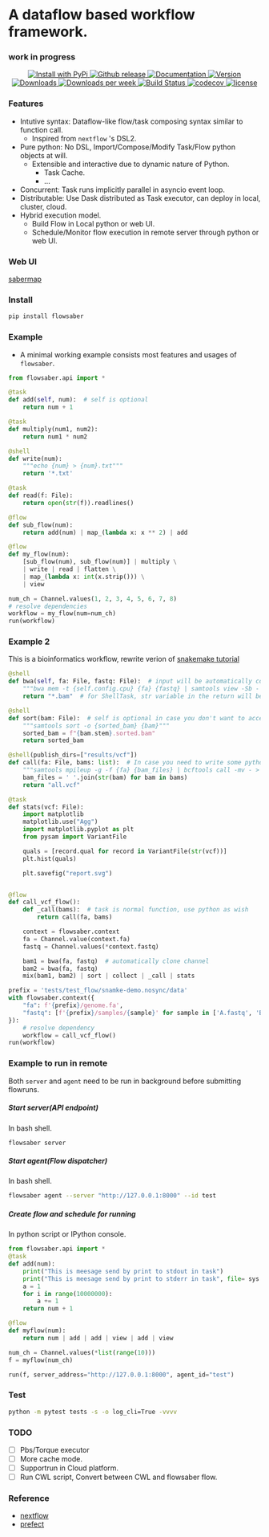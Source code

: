 # A dataflow based workflow framework.
### work in progress

<p align="center">
  <a href="https://pypi.python.org/pypi/flowsaber/">
    <img src="https://img.shields.io/pypi/v/flowsaber.svg" alt="Install with PyPi" />
  </a>
  <a href="https://github.com/flowsaber/flowsaber/releases">
  	<img src="https://img.shields.io/github/v/release/flowsaber/flowsaber?include_prereleases&label=github" alt="Github release">
  </a>
  <a href="https://flowsaber.github.io/flowsaber/index.html">
  	<img src="https://readthedocs.org/projects/ansicolortags/badge/?version=latest" alt="Documentation">
  </a>
  <a href="https://pypi.python.org/pypi/flowsaber">
    <img src="https://img.shields.io/pypi/pyversions/flowsaber.svg" alt="Version">
  </a>
  <a href="https://pepy.tech/project/flowsaber">
    <img src="https://pepy.tech/badge/flowsaber" alt="Downloads">
  </a>
  <a href="https://pepy.tech/project/flowsaber">
    <img src="https://pepy.tech/badge/flowsaber/week" alt="Downloads per week">
  </a>
  <a href="https://github.com/flowsaber/flowsaber/actions/workflows/python-package-conda.yml">
    <img src="https://github.com/flowsaber/flowsaber/actions/workflows/python-package-conda.yml/badge.svg" alt="Build Status">
  </a>
  <a href="https://app.codecov.io/gh/flowsaber/flowsaber">
    <img src="https://codecov.io/gh/flowsaber/flowsaber/branch/dev/graph/badge.svg" alt="codecov">
  </a>
  <a href="https://github.com/flowsaber/flowsaber/blob/master/LICENSE">
    <img src="https://img.shields.io/github/license/flowsaber/flowsaber" alt="license">
  </a>
</p>

### Features

- Intutive syntax: Dataflow-like flow/task composing syntax similar to function call.
  - Inspired from `nextflow` 's DSL2.
- Pure python: No DSL, Import/Compose/Modify Task/Flow python objects at will.
  - Extensible and interactive due to dynamic nature of Python.
      - Task Cache.
      - ...
- Concurrent: Task runs implicitly parallel in asyncio event loop.
- Distributable: Use Dask distributed as Task executor, can deploy in local, cluster, cloud.
- Hybrid execution model.
    - Build Flow in Local python or web UI.
    - Schedule/Monitor flow execution in remote server through python or web UI.

### Web UI

[sabermap](https://github.com/flowsaber/sabermap)

### Install

```bash
pip install flowsaber
```

### Example

- A minimal working example consists most features and usages of `flowsaber`.

```python
from flowsaber.api import *

@task
def add(self, num):  # self is optional
    return num + 1

@task
def multiply(num1, num2):
    return num1 * num2

@shell
def write(num):
    """echo {num} > {num}.txt"""
    return '*.txt'

@task
def read(f: File):
    return open(str(f)).readlines()

@flow
def sub_flow(num):
    return add(num) | map_(lambda x: x ** 2) | add

@flow
def my_flow(num):
    [sub_flow(num), sub_flow(num)] | multiply \
    | write | read | flatten \
    | map_(lambda x: int(x.strip())) \
    | view

num_ch = Channel.values(1, 2, 3, 4, 5, 6, 7, 8)
# resolve dependencies
workflow = my_flow(num=num_ch)
run(workflow)
```

### Example 2

This is a bioinformatics workflow, rewrite verion of [snakemake tutorial](https://snakemake.readthedocs.io/en/stable/tutorial/basics.html)

```python
@shell
def bwa(self, fa: File, fastq: File):  # input will be automatically converted if has type annotation
    """bwa mem -t {self.config.cpu} {fa} {fastq} | samtools view -Sb - > {fastq.stem}.bam"""
    return "*.bam"  # for ShellTask, str variable in the return will be treated as File and globed

@shell
def sort(bam: File):  # self is optional in case you don't want to access the current task
    """samtools sort -o {sorted_bam} {bam}"""
    sorted_bam = f"{bam.stem}.sorted.bam"
    return sorted_bam

@shell(publish_dirs=["results/vcf"])
def call(fa: File, bams: list):  # In case you need to write some python codes
    """samtools mpileup -g -f {fa} {bam_files} | bcftools call -mv - > all.vcf"""
    bam_files = ' '.join(str(bam) for bam in bams)
    return "all.vcf"

@task
def stats(vcf: File):
    import matplotlib
    matplotlib.use("Agg")
    import matplotlib.pyplot as plt
    from pysam import VariantFile

    quals = [record.qual for record in VariantFile(str(vcf))]
    plt.hist(quals)

    plt.savefig("report.svg")


@flow
def call_vcf_flow():
    def _call(bams):  # task is normal function, use python as wish
        return call(fa, bams)

    context = flowsaber.context
    fa = Channel.value(context.fa)
    fastq = Channel.values(*context.fastq)

    bam1 = bwa(fa, fastq)  # automatically clone channel
    bam2 = bwa(fa, fastq)
    mix(bam1, bam2) | sort | collect | _call | stats

prefix = 'tests/test_flow/snamke-demo.nosync/data'
with flowsaber.context({
    "fa": f'{prefix}/genome.fa',
    "fastq": [f'{prefix}/samples/{sample}' for sample in ['A.fastq', 'B.fastq', 'C.fastq']]
}):
    # resolve dependency
    workflow = call_vcf_flow()
run(workflow)

```


### Example to run in remote

Both `server` and `agent` need to be run in background before submitting flowruns.

##### Start server(API endpoint)
In bash shell.
```bash
flowsaber server
```

##### Start agent(Flow dispatcher)
In bash shell.
```bash
flowsaber agent --server "http://127.0.0.1:8000" --id test
```

##### Create flow and schedule for running
In python script or IPython console.
```python
from flowsaber.api import *
@task
def add(num):
    print("This is meesage send by print to stdout in task")
    print("This is meesage send by print to stderr in task", file= sys.stderr)
    a = 1
    for i in range(10000000):
        a += 1
    return num + 1

@flow
def myflow(num):
    return num | add | add | view | add | view

num_ch = Channel.values(*list(range(10)))
f = myflow(num_ch)

run(f, server_address="http://127.0.0.1:8000", agent_id="test")
```

### Test

```bash
python -m pytest tests -s -o log_cli=True -vvvv
```


### TODO

- [ ] Pbs/Torque executor
- [ ] More cache mode.
- [ ] Supportrun in Cloud platform.
- [ ] Run CWL script, Convert between CWL and flowsaber flow.

### Reference
- [nextflow](https://github.com/nextflow-io/nextflow)
- [prefect](https://github.com/PrefectHQ/prefect)
